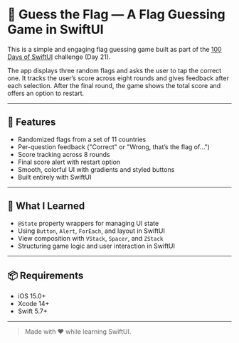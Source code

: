 # 🎌 Guess the Flag — A Flag Guessing Game in SwiftUI

This is a simple and engaging flag guessing game built as part of the [100 Days of SwiftUI](https://www.hackingwithswift.com/100/swiftui) challenge (Day 21).

The app displays three random flags and asks the user to tap the correct one. It tracks the user’s score across eight rounds and gives feedback after each selection. After the final round, the game shows the total score and offers an option to restart.

---

## 🚀 Features

- Randomized flags from a set of 11 countries
- Per-question feedback ("Correct" or "Wrong, that’s the flag of...")
- Score tracking across 8 rounds
- Final score alert with restart option
- Smooth, colorful UI with gradients and styled buttons
- Built entirely with SwiftUI

---

## 🧠 What I Learned

- `@State` property wrappers for managing UI state
- Using `Button`, `Alert`, `ForEach`, and layout in SwiftUI
- View composition with `VStack`, `Spacer`, and `ZStack`
- Structuring game logic and user interaction in SwiftUI

---

## 📦 Requirements

- iOS 15.0+
- Xcode 14+
- Swift 5.7+

---

> Made with ❤️ while learning SwiftUI.
